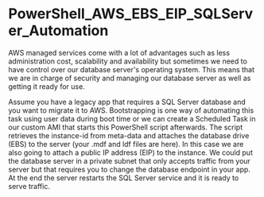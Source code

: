 # PowerShell_AWS_EBS_EIP_SQLServer_Automation

AWS managed services come with a lot of advantages such as less administration cost, scalability and availability but sometimes we need to have control over our database server's operating system. This means that we are in charge of security and managing our database server as well as getting it ready for use.

Assume you have a legacy app that requires a SQL Server database and you want to migrate it to AWS. Bootstrapping is one way of automating this task using user data during boot time or we can create a Scheduled Task in our custom AMI that starts this PowerShell script afterwards. The script retrieves the instance-id from meta-data and attaches the database drive (EBS) to the server (your .mdf and ldf files are here).
In this case we are also going to attach a public IP address (EIP) to the instance. We could put the database server in a private subnet that only accepts traffic from your server but that requires you to change the database endpoint in your app. At the end the server restarts the SQL Server service and it is ready to serve traffic.
